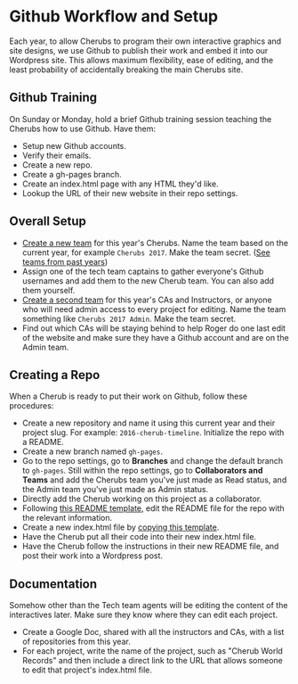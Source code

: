 # Github Workflow and Setup
Each year, to allow Cherubs to program their own interactive graphics and site designs, we use Github to publish their work and embed it into our Wordpress site. This allows maximum flexibility, ease of editing, and the least probability of accidentally breaking the main Cherubs site.

## Github Training
On Sunday or Monday, hold a brief Github training session teaching the Cherubs how to use Github. Have them:
- Setup new Github accounts.
- Verify their emails.
- Create a new repo.
- Create a gh-pages branch.
- Create an index.html page with any HTML they'd like.
- Lookup the URL of their new website in their repo settings.

## Overall Setup
- [Create a new team](https://github.com/orgs/medillcherubs/new-team) for this year's Cherubs. Name the team based on the current year, for example `Cherubs 2017`. Make the team secret. ([See teams from past years](https://github.com/orgs/medillcherubs/teams))
- Assign one of the tech team captains to gather everyone's Github usernames and add them to the new Cherub team. You can also add them yourself.
- [Create a second team](https://github.com/orgs/medillcherubs/new-team) for this year's CAs and Instructors, or anyone who will need admin access to every project for editing. Name the team something like `Cherubs 2017 Admin`. Make the team secret.
- Find out which CAs will be staying behind to help Roger do one last edit of the website and make sure they have a Github account and are on the Admin team.

## Creating a Repo
When a Cherub is ready to put their work on Github, follow these procedures:
- Create a new repository and name it using this current year and their project slug. For example: `2016-cherub-timeline`. Initialize the repo with a README.
- Create a new branch named `gh-pages`.
- Go to the repo settings, go to **Branches** and change the default branch to `gh-pages`. Still within the repo settings, go to **Collaborators and Teams** and add the Cherubs team you've just made as Read status, and the Admin team you've just made as Admin status.
- Directly add the Cherub working on this project as a collaborator.
- Following [this README template](README-template.md), edit the README file for the repo with the relevant information.
- Create a new index.html file by [copying this template](index.html).
- Have the Cherub put all their code into their new index.html file.
- Have the Cherub follow the instructions in their new README file, and post their work into a Wordpress post.

## Documentation
Somehow other than the Tech team agents will be editing the content of the interactives later. Make sure they know where they can edit each project. 
- Create a Google Doc, shared with all the instructors and CAs, with a list of repositories from this year.
- For each project, write the name of the project, such as "Cherub World Records" and then include a direct link to the URL that allows someone to edit that project's index.html file.
